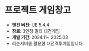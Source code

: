 # 프로젝트 게임창고

- **엔진 버전**: UE 5.4.4
- **장르**: 3인칭 멀티 대전게임
- **개발 기간**: 2024.11~ 2025.03
- 리슨서버를 활용한 대전격투게임입니다.
